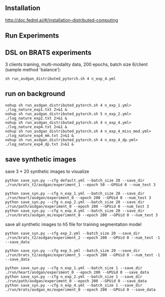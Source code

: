 ## Installation
http://doc.fedml.ai/#/installation-distributed-computing

## Run Experiments

## DSL on BRATS experiments
3 clients training, multi-modality data, 200 epochs, batch size 6/client (sample method 'balance'):
```
sh run_asdgan_distributed_pytorch.sh 4 n_exp_4.yml
```


## run on background
```
nohup sh run_asdgan_distributed_pytorch.sh 4 n_exp_1.yml> ./log_nature_exp1.txt 2>&1 &
nohup sh run_asdgan_distributed_pytorch.sh 5 n_exp_2.yml> ./log_nature_exp2.txt 2>&1 &
nohup sh run_asdgan_distributed_pytorch.sh 4 n_exp_4.yml> ./log_nature_exp4.txt 2>&1 &
nohup sh run_asdgan_distributed_pytorch.sh 4 n_exp_4_miss_mod.yml> ./log_nature_exp4_mm.txt 2>&1 &
nohup sh run_asdgan_distributed_pytorch.sh 4 n_exp_4_dp.yml> ./log_nature_exp4_dp.txt 2>&1 &
```


## save synthetic images
save 3 * 20 synthetic images to visualize
```
python save_syn.py --cfg default.yml --batch_size 20 --save_dir ./run/brats_t2/asdgan/experiment_1 --epoch 50 --GPUid 0 --num_test 3

python save_syn.py --cfg n_exp_1.yml --batch_size 20 --save_dir ./run/heart/asdgan/experiment_0 --epoch 200 --GPUid 0 --num_test 3
python save_syn.py --cfg n_exp_2.yml --batch_size 20 --save_dir ./run/path/asdgan/experiment_0 --epoch 200 --GPUid 0 --num_test 3
python save_syn.py --cfg n_exp_4.yml --batch_size 20 --save_dir ./run/brats/asdgan_mc/experiment_0 --epoch 200 --GPUid 0 --num_test 3
```


save all synthetic images to h5 file for training segmentation model
```
python save_syn.py --cfg exp_2.yml --batch_size 20 --save_dir ./run/brats_t2/asdgan/experiment_2 --epoch 200 --GPUid 0 --num_test -1 --save_data

python save_syn.py --cfg exp_5.yml --batch_size 20 --save_dir ./run/brats_t2/asdgan/experiment_5 --epoch 200 --GPUid 0 --num_test -1 --save_data

python save_syn.py --cfg n_exp_1.yml --batch_size 1 --save_dir ./run/heart/asdgan/experiment_0 --epoch 200 --GPUid 0 --save_data
python save_syn.py --cfg n_exp_2.yml --batch_size 1 --save_dir ./run/path/asdgan/experiment_0 --epoch 200 --GPUid 0 --save_data
python save_syn.py --cfg n_exp_4.yml --batch_size 1 --save_dir ./run/brats/asdgan_mc/experiment_0 --epoch 200 --GPUid 0 --save_data
```
